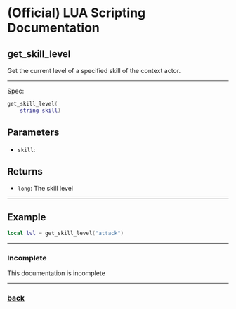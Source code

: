 
# (Official) LUA Scripting Documentation

## get_skill_level

Get the current level of a specified skill of the context actor.

___

Spec:

```lua
get_skill_level(
	string skill)
```

## Parameters

- `skill`: 

## Returns

- `long`: The skill level

___

## Example

```lua
local lvl = get_skill_level("attack")
```

___

### Incomplete

This documentation is incomplete

___

### [back](../getters)
